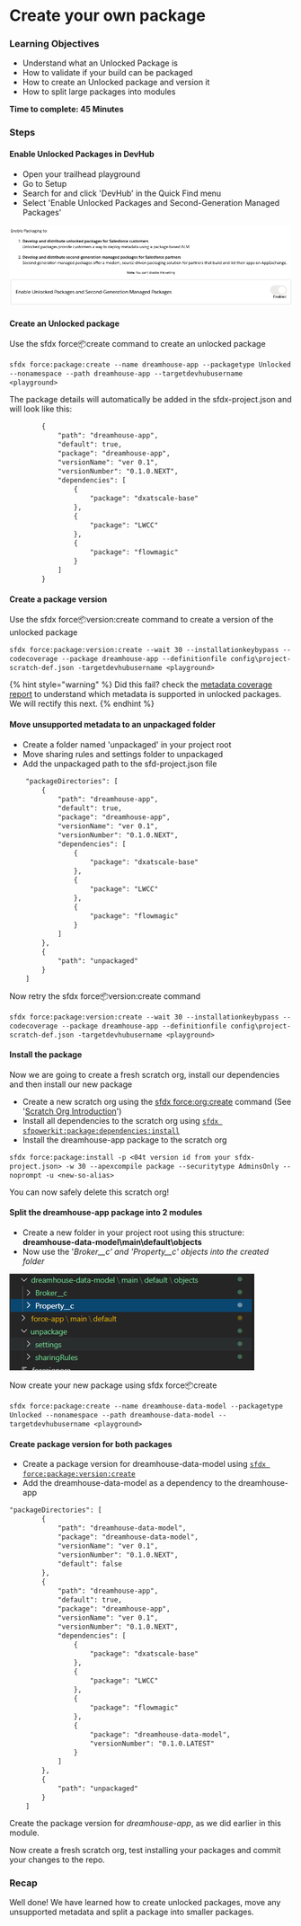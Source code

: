 # Create your own package

### Learning Objectives

* Understand what an Unlocked Package is
* How to validate if your build can be packaged
* How to create an Unlocked package and version it
* How to split large packages into modules 

**Time to complete: 45 Minutes** 

### **Steps** 

#### **Enable Unlocked Packages in DevHub**

* Open your trailhead playground
* Go to Setup
* Search for and click 'DevHub' in the Quick Find menu
* Select 'Enable Unlocked Packages and Second-Generation Managed Packages' 

![](../.gitbook/assets/image%20%2812%29.png)

#### Create an Unlocked package

Use the sfdx force:package:create command to create an unlocked package 

```text
sfdx force:package:create --name dreamhouse-app --packagetype Unlocked --nonamespace --path dreamhouse-app --targetdevhubusername <playground>
```

The package details will automatically be added in the sfdx-project.json and will look like this: 

```text
        {
            "path": "dreamhouse-app",
            "default": true,
            "package": "dreamhouse-app",
            "versionName": "ver 0.1",
            "versionNumber": "0.1.0.NEXT",
            "dependencies": [
                {
                    "package": "dxatscale-base"
                },
                {
                    "package": "LWCC"
                },
                {
                    "package": "flowmagic"
                }
            ]
        }
```

#### Create a package version

Use the sfdx force:package:version:create command to create a version of the unlocked package 

```text
sfdx force:package:version:create --wait 30 --installationkeybypass --codecoverage --package dreamhouse-app --definitionfile config\project-scratch-def.json -targetdevhubusername <playground>
```

{% hint style="warning" %}
Did this fail? check the [metadata coverage report](https://developer.salesforce.com/docs/metadata-coverage) to understand which metadata is supported in unlocked packages. We will rectify this next. 
{% endhint %}

#### Move unsupported metadata to an unpackaged folder

* Create a folder named 'unpackaged' in your project root
* Move sharing rules and settings folder to unpackaged
* Add the unpackaged path to the sfd-project.json file 

```text
    "packageDirectories": [
        {
            "path": "dreamhouse-app",
            "default": true,
            "package": "dreamhouse-app",
            "versionName": "ver 0.1",
            "versionNumber": "0.1.0.NEXT",
            "dependencies": [
                {
                    "package": "dxatscale-base"
                },
                {
                    "package": "LWCC"
                },
                {
                    "package": "flowmagic"
                }
            ]
        },
        {
            "path": "unpackaged"
        }
    ]
```

Now retry the sfdx force:package:version:create command

```text
sfdx force:package:version:create --wait 30 --installationkeybypass --codecoverage --package dreamhouse-app --definitionfile config\project-scratch-def.json -targetdevhubusername <playground>
```

#### Install the package

Now we are going to create a fresh scratch org, install our dependencies and then install our new package

* Create a new scratch org using the [sfdx force:org:create](https://developer.salesforce.com/docs/atlas.en-us.sfdx_cli_reference.meta/sfdx_cli_reference/cli_reference_force_org.htm#cli_reference_create) command \(See '[Scratch Org Introduction](4.-scratch-org-introduction.md)'\)
* Install all dependencies to the scratch org using [`sfdx sfpowerkit:package:dependencies:install`](https://github.com/accenture/sfpowerkit/#sfpowerkitpackagedependenciesinstall)
* Install the dreamhouse-app package to the scratch org 

```text
sfdx force:package:install -p <04t version id from your sfdx-project.json> -w 30 --apexcompile package --securitytype AdminsOnly --noprompt -u <new-so-alias>
```

You can now safely delete this scratch org! 

#### Split the dreamhouse-app package into 2 modules 

* Create a new folder in your project root using this structure: **dreamhouse-data-model\main\default\objects**
* Now use the '_Broker\_\_c' and 'Property\_\_c' objects into the created folder_

![](../.gitbook/assets/image%20%2814%29.png)

Now create your new package using sfdx force:package:create 

```text
sfdx force:package:create --name dreamhouse-data-model --packagetype Unlocked --nonamespace --path dreamhouse-data-model --targetdevhubusername <playground>
```

#### Create package version for both packages

* Create a package version for dreamhouse-data-model using [`sfdx force:package:version:create`](https://developer.salesforce.com/docs/atlas.en-us.sfdx_cli_reference.meta/sfdx_cli_reference/cli_reference_force_package.htm#cli_reference_version_create)
* Add the dreamhouse-data-model as a dependency to the dreamhouse-app

```text
"packageDirectories": [
        {
            "path": "dreamhouse-data-model",
            "package": "dreamhouse-data-model",
            "versionName": "ver 0.1",
            "versionNumber": "0.1.0.NEXT",
            "default": false
        },
        {
            "path": "dreamhouse-app",
            "default": true,
            "package": "dreamhouse-app",
            "versionName": "ver 0.1",
            "versionNumber": "0.1.0.NEXT",
            "dependencies": [
                {
                    "package": "dxatscale-base"
                },
                {
                    "package": "LWCC"
                },
                {
                    "package": "flowmagic"
                },
                {
                    "package": "dreamhouse-data-model",
                    "versionNumber": "0.1.0.LATEST"
                }
            ]
        },
        {
            "path": "unpackaged"
        }
    ]
```

Create the package version for _dreamhouse-app_, as we did earlier in this module. 

Now create a fresh scratch org, test installing your packages and commit your changes to the repo. 

### Recap

Well done! We have learned how to create unlocked packages, move any unsupported metadata and split a package into smaller packages. 

